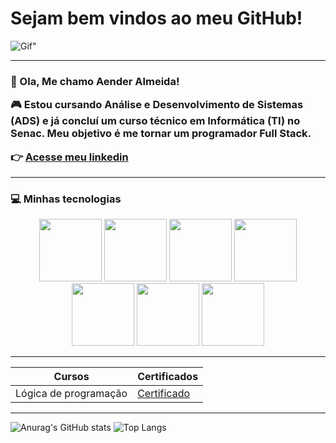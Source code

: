 <h1>Sejam bem vindos ao meu GitHub! </h1>

![Gif"](https://media3.giphy.com/media/qgQUggAC3Pfv687qPC/giphy.gif?cid=6c09b9520tr6z9ze5f2by5r36he9547a1ni0x6chulsj3xuu&ep=v1_gifs_search&rid=giphy.gif&ct=g)


---
<h3>

👋 Ola, Me chamo Aender Almeida!

🎮 Estou cursando Análise e Desenvolvimento de Sistemas (ADS) e já concluí um curso técnico em Informática (TI) no Senac. Meu objetivo é me tornar um programador Full Stack.

👉 [Acesse meu linkedin](https://www.linkedin.com/in/aenderalmeida/)</h3>

---

 ### 💻 Minhas tecnologias 

<p align="Center">
<img src="https://cdn.jsdelivr.net/gh/devicons/devicon@latest/icons/javascript/javascript-original.svg" width="100px" />
<img src="https://cdn.jsdelivr.net/gh/devicons/devicon@latest/icons/java/java-original.svg" width="100px" />
<img src="https://cdn.jsdelivr.net/gh/devicons/devicon@latest/icons/python/python-original-wordmark.svg" width="100px" />
<img src="https://cdn.jsdelivr.net/gh/devicons/devicon@latest/icons/cplusplus/cplusplus-original.svg" width="100px" />
<img src="https://cdn.jsdelivr.net/gh/devicons/devicon@latest/icons/csharp/csharp-original.svg" width="100px" />
<img src="https://cdn.jsdelivr.net/gh/devicons/devicon@latest/icons/sqldeveloper/sqldeveloper-original.svg" width="100px" />
<img src="https://cdn.jsdelivr.net/gh/devicons/devicon@latest/icons/sqlite/sqlite-original.svg" width="100px" />
</p>

---

| Cursos | Certificados |
|---|---|
|Lógica de programação | [Certificado](https://hermes.dio.me/certificates/QXJVVHXI.pdf) 

---
![Anurag's GitHub stats](https://github-readme-stats.vercel.app/api?username=aendersousa&show_icons=true&theme=dark&bg_color=000000)
 ![Top Langs](https://github-readme-stats.vercel.app/api/top-langs/?username=aendersousa&hide_progress=true&theme=dark&bg_color=000000)